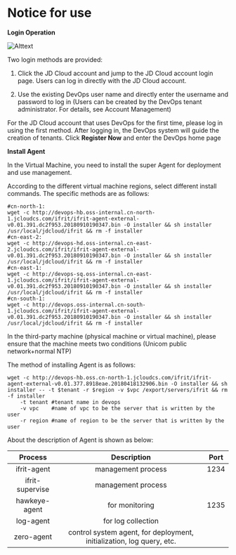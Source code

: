 # Notice for use


**Login Operation**

![Alttext](https://github.com/jdcloudcom/cn/blob/DevOps/image/DevOps/Operation32.png)

Two login methods are provided:

1) Click the JD Cloud account and jump to the JD Cloud account login page. Users can log in directly with the JD Cloud account.

2) Use the existing DevOps user name and directly enter the username and password to log in (Users can be created by the DevOps tenant administrator. For details, see Account Management)

For the JD Cloud account that uses DevOps for the first time, please log in using the first method. After logging in, the DevOps system will guide the creation of tenants. Click **Register Now** and enter the DevOps home page


**Install Agent**

In the Virtual Machine, you need to install the super Agent for deployment and use management.

According to the different virtual machine regions, select different install commands. The specific methods are as follows:

```
#cn-north-1:
wget -c http://devops-hb.oss-internal.cn-north-1.jcloudcs.com/ifrit/ifrit-agent-external-v0.01.391.dc2f953.20180910190347.bin -O installer && sh installer /usr/local/jdcloud/ifrit && rm -f installer
#cn-east-2:
wget -c http://devops-hd.oss-internal.cn-east-2.jcloudcs.com/ifrit/ifrit-agent-external-v0.01.391.dc2f953.20180910190347.bin -O installer && sh installer /usr/local/jdcloud/ifrit && rm -f installer
#cn-east-1:
wget -c http://devops-sq.oss-internal.cn-east-1.jcloudcs.com/ifrit/ifrit-agent-external-v0.01.391.dc2f953.20180910190347.bin -O installer && sh installer /usr/local/jdcloud/ifrit && rm -f installer
#cn-south-1:
wget -c http://devops.oss-internal.cn-south-1.jcloudcs.com/ifrit/ifrit-agent-external-v0.01.391.dc2f953.20180910190347.bin -O installer && sh installer /usr/local/jdcloud/ifrit && rm -f installer
```

In the third-party machine (physical machine or virtual machine), please ensure that the machine meets two conditions (Unicom public network+normal NTP)

The method of installing Agent is as follows:

```
wget -c http://devops-hb.oss.cn-north-1.jcloudcs.com/ifrit/ifrit-agent-external-v0.01.377.8918eae.20180418132906.bin -O installer && sh installer -- -t $tenant -r $region -v $vpc /export/servers/ifrit && rm -f installer
    -t tenant #tenant name in devops
    -v vpc    #name of vpc to be the server that is written by the user
    -r region #name of region to be the server that is written by the user
```

About the description of Agent is shown as below:

| Process      |   Description  | Port  |
| :--------: | :--------:|:--------:|
| ifrit-agent  | management process |  1234 |
| ifrit-supervise  | management process |  |
| hawkeye-agent  | for monitoring |  1235 |
| log-agent  | for log collection |   |
| zero-agent  | control system agent, for deployment, initialization, log query, etc. |   |

